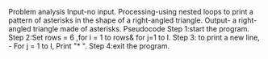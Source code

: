 Problem analysis
Input-no input.
Processing-using nested loops to print a pattern of asterisks in the shape of a right-angled triangle. 
Output- a right-angled triangle made of asterisks.
Pseudocode
Step 1:start the program.
Step 2:Set rows = 6 ,for i = 1 to rows& for j=1 to I.
Step 3: to print a new line,
           - For j = 1 to I, Print "* ".
Step 4:exit the program.
